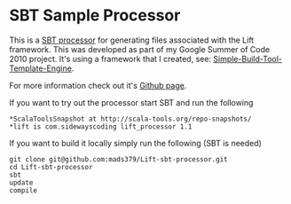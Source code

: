 SBT Sample Processor
====================

This is a [SBT processor](http://code.google.com/p/simple-build-tool/wiki/Processors "SBT processor") for generating files associated with the Lift framework. This was developed as part of my Google Summer of Code 2010 project. It's using a framework that I created, see: [Simple-Build-Tool-Template-Engine](http://github.com/mads379/Simple-Build-Tool-Template-Engine "Simple-Build-Tool-Template-Engine").

For more information check out it's [Github page](http://mads379.github.com/Lift-sbt-processor/ "Github page").

If you want to try out the processor start SBT and run the following

<pre><code>*ScalaToolsSnapshot at http://scala-tools.org/repo-snapshots/
*lift is com.sidewayscoding lift_processor 1.1
</code></pre>

If you want to build it locally simply run the following (SBT is needed)

<pre><code>git clone git@github.com:mads379/Lift-sbt-processor.git
cd Lift-sbt-processor
sbt
update
compile</code></pre>